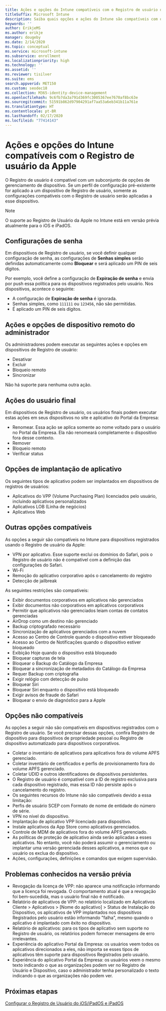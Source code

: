```yaml
---
title: Ações e opções do Intune compatíveis com o Registro de usuário da Apple
titleSuffix: Microsoft Intune
description: Saiba quais opções e ações do Intune são compatíveis com o Registro de usuário da Apple
keywords: ''
author: ErikjeMS
ms.author: erikje
manager: dougeby
ms.date: 2/14/2020
ms.topic: conceptual
ms.service: microsoft-intune
ms.subservice: enrollment
ms.localizationpriority: high
ms.technology: ''
ms.assetid: ''
ms.reviewer: tisilver
ms.suite: ems
search.appverid: MET150
ms.custom: seodec18
ms.collection: M365-identity-device-management
ms.openlocfilehash: 9c6fb7da3a791d369fc3005367ee7670af8bc63e
ms.sourcegitcommit: 51591b862d97904291af7aa53a6eb341b11a761e
ms.translationtype: HT
ms.contentlocale: pt-BR
ms.lasthandoff: 02/17/2020
ms.locfileid: "77414143"
---
```

# <a name="intune-actions-and-options-supported-with-apple-user-enrollment"></a>Ações e opções do Intune compatíveis com o Registro de usuário da Apple

O Registro de usuário é compatível com um subconjunto de opções de gerenciamento de dispositivo. Se um perfil de configuração pré-existente for aplicado a um dispositivo de Registro de usuário, somente as configurações compatíveis com o Registro de usuário serão aplicadas a esse dispositivo.

> [!NOTE]
> O suporte ao Registro de Usuário da Apple no Intune está em versão prévia atualmente para o iOS e iPadOS.

## <a name="password-settings"></a>Configurações de senha

Em dispositivos de Registro de usuário, se você definir qualquer configuração de senha, as configurações de **Senhas simples** serão definidas automaticamente como **Bloquear** e será aplicado um PIN de seis dígitos.

Por exemplo, você define a configuração de **Expiração de senha** e envia por push essa política para os dispositivos registrados pelo usuário. Nos dispositivos, acontece o seguinte:
- A configuração de **Expiração de senha** é ignorada.
- Senhas simples, como `111111` ou `123456`, não são permitidas.
- É aplicado um PIN de seis dígitos.

## <a name="administrator-remote-device-actions-and-options"></a>Ações e opções de dispositivo remoto do administrador
Os administradores podem executar as seguintes ações e opções em dispositivos de Registro de usuário:
- Desativar
- Excluir
- Bloqueio remoto
- Sincronizar

Não há suporte para nenhuma outra ação.

## <a name="end-user-actions"></a>Ações do usuário final
Em dispositivos de Registro de usuário, os usuários finais podem executar estas ações em seus dispositivos no site e aplicativo do Portal da Empresa:
- Renomear. Essa ação se aplica somente ao nome voltado para o usuário no Portal da Empresa. Ela não renomeará completamente o dispositivo fora desse contexto.
- Remover
- Bloqueio remoto
- Verificar status

## <a name="app-deployment-options"></a>Opções de implantação de aplicativo
Os seguintes tipos de aplicativo podem ser implantados em dispositivos de registros de usuários:
- Aplicativos do VPP (Volume Purchasing Plan) licenciados pelo usuário, incluindo aplicativos personalizados
- Aplicativos LOB (Linha de negócios)
- Aplicativos Web

## <a name="other-supported-options"></a>Outras opções compatíveis

As opções a seguir são compatíveis no Intune para dispositivos registrados usando o Registro de usuário da Apple:
- VPN por aplicativo. Esse suporte exclui os domínios do Safari, pois o Registro de usuário não é compatível com a definição das configurações do Safari.
- Wi-Fi 
- Remoção do aplicativo corporativo após o cancelamento do registro
- Detecção de jailbreak

As seguintes restrições são compatíveis:
- Exibir documentos corporativos em aplicativos não gerenciados
- Exibir documentos não corporativos em aplicativos corporativos
- Permitir que aplicativos não gerenciados leiam contas de contatos gerenciadas
- AirDrop como um destino não gerenciado
- Backup criptografado necessário
- Sincronização de aplicativos gerenciados com a nuvem
- Acesso ao Centro de Controle quando o dispositivo estiver bloqueado
- Acesso ao Centro de Notificações quando o dispositivo estiver bloqueado
- Exibição Hoje quando o dispositivo está bloqueado
- Bloquear capturas de tela
- Bloquear o Backup do Catálogo da Empresa
- Bloquear a sincronização de metadados do Catálogo da Empresa
- Requer Backup com criptografia
- Exigir relógio com detecção de pulso
- Bloquear Siri
- Bloquear Siri enquanto o dispositivo está bloqueado
- Exigir avisos de fraude do Safari
- Bloquear o envio de diagnóstico para a Apple


## <a name="options-not-supported"></a>Opções não compatíveis
As opções a seguir não são compatíveis em dispositivos registrados com o Registro de usuário. Se você precisar dessas opções, confira Registro de dispositivo para dispositivos de propriedade pessoal ou Registro de dispositivo automatizado para dispositivos corporativos.
- Coletar o inventário de aplicativos para aplicativos fora do volume APFS gerenciado.
- Coletar inventário de certificados e perfis de provisionamento fora do volume APFS gerenciado.
- Coletar UDID e outros identificadores de dispositivos persistentes.
- O Registro de usuário é compatível com a ID de registro exclusiva para cada dispositivo registrado, mas essa ID não persiste após o cancelamento do registro.
- Os seguintes recursos do Intune não são compatíveis devido a essa limitação:
- Perfis de usuário SCEP com Formato de nome de entidade do número de série.
- VPN no nível do dispositivo.
- Implantação de aplicativo VPP licenciado para dispositivo.
- Instale aplicativos da App Store como aplicativos gerenciados.
- Controle de MDM de aplicativos fora do volume APFS gerenciado.
- As políticas de proteção de aplicativo ainda serão aplicadas a esses aplicativos. No entanto, você não poderá assumir o gerenciamento ou implantar uma versão gerenciada desses aplicativos, a menos que o usuário os exclua do dispositivo.
- Ações, configurações, definições e comandos que exigem supervisão. 


## <a name="known-issues-in-preview"></a>Problemas conhecidos na versão prévia
- Revogação da licença de VPP: não aparece uma notificação informando que a licença foi revogada. O comportamento atual é que a revogação foi bem-sucedida, mas o usuário final não é notificado. 
- Relatório de aplicativos de VPP: no relatório localizado em Aplicativos Cliente > Aplicativos > [Nome do aplicativo] > Status de Instalação do Dispositivo, os aplicativos de VPP implantados nos dispositivos Registrados pelo usuário estão informando "falha", mesmo quando o aplicativo é implantado com êxito no dispositivo. 
- Relatório de aplicativos: para os tipos de aplicativo sem suporte no Registro de usuário, os relatórios podem fornecer mensagens de erro irrelevantes. 
- Experiência do aplicativo Portal da Empresa: os usuários veem todos os aplicativos direcionados a eles, não importa se esses tipos de aplicativos têm suporte para dispositivos Registrados pelo usuário. 
- Experiência do aplicativo Portal da Empresa: os usuários veem o mesmo texto indicando o que as organizações podem ver no Registro de Usuário e Dispositivo, caso o administrador tenha personalizado o texto indicando o que as organizações não podem ver.


## <a name="next-steps"></a>Próximas etapas

[Configurar o Registro de Usuário do iOS/iPadOS e iPadOS](ios-user-enrollment.md)
